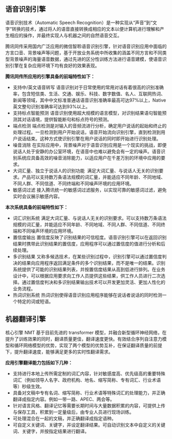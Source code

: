 ## 语音识别引擎
语音识别技术（Automatic Speech Recognition）是一种实现从“声音”到“文字”转换的技术，通过将人的语音直接转换成相应的文本以便计算机进行理解和产生相应的操作，并最终实现人与机器之间的自然语音交互。

腾讯同传采用国内广泛应用的微信智聆语音识别引擎，针对语音识别应用中面临的方言口音、背景噪声等问题，基于开放业务系统中所收集的涵盖不同方言和不同类型背景噪声的海量语音数据，通过先进的区分性训练方法进行语音建模，使语音识别引擎在复杂应用环境下均有良好的效果表现。

**腾讯同传所应用的引擎具备的前端特性如下：**

- 支持中/英文语音转写
  语音识别对于日常使用的常用对话有着很高的识别准确率，包含短信类、生活、交通、娱乐、科技、数字数值、名人、互联网热词、新闻等领域，其中中文标准普通话语音识别准确率最高可达97%以上，Native 英文整句识别准确率可达到93%以上。
- 支持标点智能预测
  语音识别使用超大规模的语言模型，对识别结果语句智能预测其对话语境，提供智能断句和标点符号的预测。
- 端点检测
  端点检测是对输入的音频流进行分析，确定用户说话的起始和终止的处理过程。一旦检测到用户开始说话，语音开始流向识别引擎，直到检测到用户说话结束。这种方式使识别引擎在用户说话的同时即开始进行识别处理。
- 噪音消除
  在实际应用中，背景噪声对于语音识别应用是一个现实的挑战，即便说话人处于安静的办公室环境，在语音中也难以避免会有一定的噪声。语音识别系统应具备高效的噪音消除能力，以适应用户在千差万别的环境中应用的要求。
- 大词汇量、独立于说话人的识别功能 
  满足大词汇量、与说话人无关的识别要求。产品可以支持数万条语法规模的词汇量，并能适应不同年龄、不同地域、不同人群、不同信道、不同终端和不同噪声环境的应用环境。
- 敏感词过滤
  接入腾讯统一的敏感词过滤服务，以实现可靠的敏感词过滤，避免实时会议展示敏感内容。

**本次系统具备的前端特性如下：**

- 词汇识别系统
  满足大词汇量、与说话人无关的识别要求。可以支持数万条语法规模的词汇量，并能适应不同年龄、不同地域、不同人群、不同信道、不同终端和不同噪声环境的应用环境。
- 置信度输出
  置信度反映了识别结果的可信程度。语音识别引擎可以在返回识别结果时携带此识别结果的置信度，应用程序可以通过置信度的值进行分析和后续处理。
- 多识别结果
  又称多候选技术，在某些识别过程中，识别引擎可以通过置信度判决的结果向应用程序返回满足条件的多个识别结果，而不是唯一的结果。识别系统提供了可能的识别结果列表，并按置信度结果从高到低进行排列。在业务设计中，可以根据应用要求向工作人员提供这些结果，供工作人员进行二次选择。通过置信度判决和多识别结果输出技术可以开发更加灵活、更加人性化的业务流程。
- 热词识别系统
  热词识别使得语音识别应用程序能够在说话者说话的同时检测一个特定的词或短语。

## 机器翻译引擎

核心引擎 NMT 基于目前先进的 transformer 模型，并融合新型循环神经网络，在提升了训练效果的同时，翻译质量更佳，翻译速度更快。有效结合序列自注意力模型和循环网络模型的优势，实现了两个模型的优势互补，在保证翻译质量的前提下，提升翻译速度，能够满足更多的实时性翻译需求。

**应用引擎翻译能力包括如下几种：**

- 支持进行本地上传所需定制的词汇内容，针对敏感度高、优先级高的重要特殊词汇（例如领导人名字、政府机构、地名、缩写简称、专有词汇、行业术语等）秒级生效。
- 具备对文稿中专有名词、缩写简称、行业术语等特殊词汇的处理能力，并正确翻译成指定内容。例如一带一路、APEC、两会等。
- 针对语言风格、翻译记忆等需要长期时间与大量数据积累的内容，可提供上传与保存工具，积累到一定量级后，由专业人员进行现场训练。
- 可处理混合在一起的文稿，并正确翻译成指定语种。
- 可自定义关键词、关键字，并设定翻译结果。可自动识别文本中自定义的关键词、关键字，并按指定结果进行翻译。
